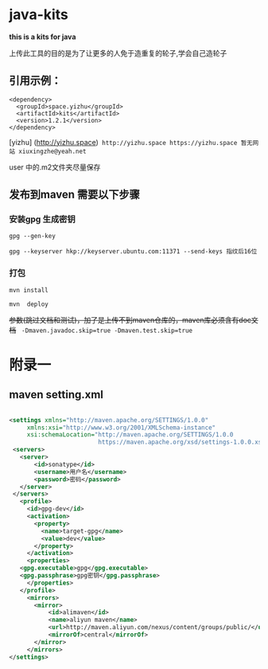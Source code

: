 # java-kits
**this is a kits for java**

上传此工具的目的是为了让更多的人免于造重复的轮子,学会自己造轮子

## 引用示例：
```
<dependency>
  <groupId>space.yizhu</groupId>
  <artifactId>kits</artifactId>
  <version>1.2.1</version>
</dependency>

```



[yizhu] (http://yizhu.space)`
http://yizhu.space
https://yizhu.space
暂无网站
xiuxingzhe@yeah.net`

user 中的.m2文件夹尽量保存

## 发布到maven 需要以下步骤

### 安装gpg 生成密钥
```
gpg --gen-key 

gpg --keyserver hkp://keyserver.ubuntu.com:11371 --send-keys 指纹后16位

```

### 打包
```
mvn install

mvn  deploy 

```

~~参数(跳过文档和测试)，加了是上传不到maven仓库的，maven库必须含有doc文档~~
` -Dmaven.javadoc.skip=true -Dmaven.test.skip=true`
# 附录一

 ## maven setting.xml
 ```xml

<settings xmlns="http://maven.apache.org/SETTINGS/1.0.0"
      xmlns:xsi="http://www.w3.org/2001/XMLSchema-instance"
      xsi:schemaLocation="http://maven.apache.org/SETTINGS/1.0.0
                          https://maven.apache.org/xsd/settings-1.0.0.xsd">
  <servers>
	<server>
		<id>sonatype</id>
		<username>用户名</username>
		<password>密码</password>
	</server>
  </servers>
    <profile>
      <id>gpg-dev</id>
      <activation>
        <property>
          <name>target-gpg</name>
          <value>dev</value>
        </property>
      </activation>
      <properties>
    <gpg.executable>gpg</gpg.executable>
    <gpg.passphrase>gpg密钥</gpg.passphrase>
      </properties>
    </profile>
      <mirrors>
        <mirror>  
            <id>alimaven</id>  
            <name>aliyun maven</name>  
            <url>http://maven.aliyun.com/nexus/content/groups/public/</url>  
            <mirrorOf>central</mirrorOf>          
        </mirror>  
      </mirrors>
</settings>


```